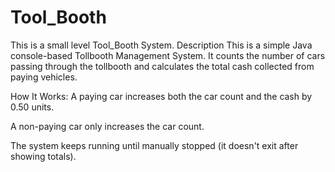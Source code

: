 # Tool_Booth
This is a small level Tool_Booth  System.
Description
This is a simple Java console-based Tollbooth Management System.
It counts the number of cars passing through the tollbooth and calculates the total cash collected from paying vehicles.


How It Works:
A paying car increases both the car count and the cash by 0.50 units.

A non-paying car only increases the car count.

The system keeps running until manually stopped (it doesn't exit after showing totals).



